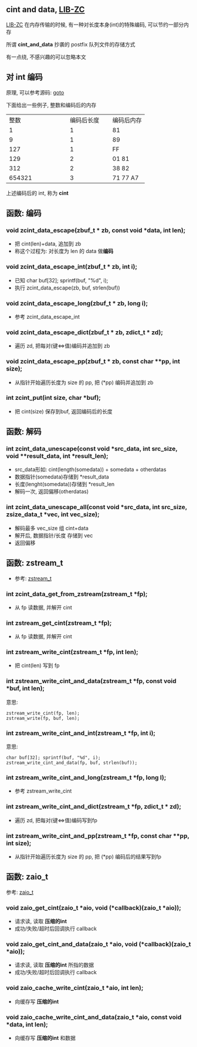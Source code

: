 
## cint and data, [LIB-ZC](./README.md)

[LIB-ZC](./README.md) 在内存传输的时候,
有一种对长度本身(int)的特殊编码, 可以节约一部分内存

所谓 **cint_and_data** 抄袭的 postfix 队列文件的存储方式

有一点绕, 不感兴趣的可以忽略本文

## 对 int 编码

原理, 可以参考源码: [goto](../src/stdlib/cint_and_data.c)

下面给出一些例子, 整数和编码后的内存

<table class="tbview" width="100%">
<tr><td width="150">整数</td><td width="100"><nobr>编码后长度</nobr></td><td>编码后内存</td></tr>
<tr><td>1</td><td>1</td><td>81</td></tr>
<tr><td>9</td><td>1</td><td>89</td></tr>
<tr><td>127</td><td>1</td><td>FF</td></tr>
<tr><td>129</td><td>2</td><td>01 81</td></tr>
<tr><td>312</td><td>2</td><td>38 82</td></tr>
<tr><td>654321</td><td>3</td><td>71 77 A7</td></tr>
</table>

上述编码后的 int, 称为 **cint**

## 函数: 编码

### void zcint_data_escape(zbuf_t * zb, const void *data, int len);

* 把 cint(len)+data, 追加到 zb
* 称这个过程为: 对长度为 len 的 data 做**编码**

### void zcint_data_escape_int(zbuf_t * zb, int i);

* 已知 char buf[32]; sprintf(buf, "%d", i);
* 执行 zcint_data_escape(zb, buf, strlen(buf))

### void zcint_data_escape_long(zbuf_t * zb, long i);

* 参考 zcint_data_escape_int

### void zcint_data_escape_dict(zbuf_t * zb, zdict_t * zd);

* 遍历 zd, 把每对(键&lt;=&gt;值)编码并追加到 zb

### void zcint_data_escape_pp(zbuf_t * zb, const char **pp, int size);

* 从指针开始遍历长度为 size 的 pp, 把 (*pp) 编码并追加到 zb

### int zcint_put(int size, char *buf);

* 把 cint(size) 保存到buf, 返回编码后的长度

## 函数: 解码

### int zcint_data_unescape(const void *src_data, int src_size, void **result_data, int *result_len);

* src_data形如: cint(length(somedata)) + somedata + otherdatas
* 数据指针(somedata)存储到  *result_data
* 长度(lenght(somedata))存储到 *result_len
* 解码一次, 返回偏移(otherdatas)

### int zcint_data_unescape_all(const void *src_data, int src_size, zsize_data_t *vec, int vec_size);

* 解码最多 vec_size 组 cint+data
* 解开后, 数据指针/长度 存储到 vec
* 返回偏移

## 函数: zstream_t

* 参考: [zstream_t](./stream.md)

### int zcint_data_get_from_zstream(zstream_t *fp);

* 从 fp 读数据, 并解开 cint

### int zstream_get_cint(zstream_t *fp);

* 从 fp 读数据, 并解开 cint

### int zstream_write_cint(zstream_t *fp, int len);

* 把 cint(len) 写到 fp

### int zstream_write_cint_and_data(zstream_t *fp, const void *buf, int len);

意思:
```
zstream_write_cint(fp, len);
zstream_write(fp, buf, len);
```

### int zstream_write_cint_and_int(zstream_t *fp, int i);

意思:
```
char buf[32]; sprintf(buf, "%d", i);
zstream_write_cint_and_data(fp, buf, strlen(buf));
```

### int zstream_write_cint_and_long(zstream_t *fp, long l);

* 参考 zstream_write_cint

### int zstream_write_cint_and_dict(zstream_t *fp, zdict_t * zd);

* 遍历 zd, 把每对(键&lt;=&gt;值)编码写到fp

### int zstream_write_cint_and_pp(zstream_t *fp, const char **pp, int size);

* 从指针开始遍历长度为 size 的 pp, 把 (*pp) 编码后的结果写到fp

## 函数: zaio_t

参考: [zaio_t](./aio.md)

### void zaio_get_cint(zaio_t *aio, void (*callback)(zaio_t *aio));

* 请求读, 读取 **压缩的int**
* 成功/失败/超时后回调执行 callback 

### void zaio_get_cint_and_data(zaio_t *aio, void (*callback)(zaio_t *aio));

* 请求读, 读取 **压缩的int** 所指的数据
* 成功/失败/超时后回调执行 callback 

### void zaio_cache_write_cint(zaio_t *aio, int len);

* 向缓存写 **压缩的int**

### void zaio_cache_write_cint_and_data(zaio_t *aio, const void *data, int len);

* 向缓存写 **压缩的int** 和数据

